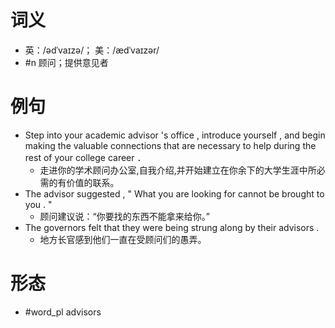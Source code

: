 # 词义
- 英：/ədˈvaɪzə/； 美：/ædˈvaɪzər/
- #n 顾问；提供意见者
# 例句
- Step into your academic advisor 's office , introduce yourself , and begin making the valuable connections that are necessary to help during the rest of your college career ．
	- 走进你的学术顾问办公室,自我介绍,并开始建立在你余下的大学生涯中所必需的有价值的联系。
- The advisor suggested , " What you are looking for cannot be brought to you . "
	- 顾问建议说：“你要找的东西不能拿来给你。”
- The governors felt that they were being strung along by their advisors .
	- 地方长官感到他们一直在受顾问们的愚弄。
# 形态
- #word_pl advisors
